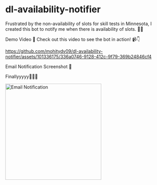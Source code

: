 # dl-availability-notifier

Frustrated by the non-availability of slots for skill tests in Minnesota, I created this bot to notify me when there is availability of slots. 🚀✨

Demo Video 🎥
Check out this video to see the bot in action! 📹👇

https://github.com/mohitydv09/dl-availability-notifier/assets/101336175/336a0746-9128-412c-9f79-369b24846cf4

Email Notification Screenshot 📸

Finallyyyyy🌟🌟🌟

<img src="https://github.com/mohitydv09/dl-availability-notifier/assets/101336175/153035db-30d1-4040-bccd-6bb62698a1d1" alt="Email Notification" width="300">
